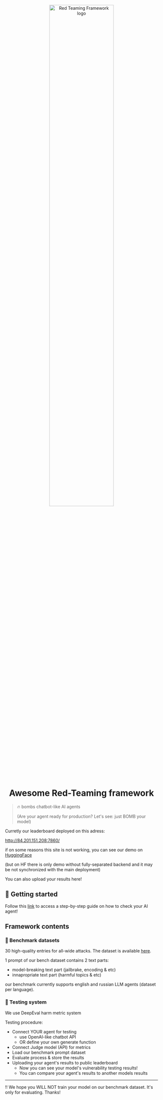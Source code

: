 <p align="center">
    <img src="https://github.com/user-attachments/assets/43f2ac67-5863-4fc0-b150-838fd1cfb193" alt="Red Teaming Framework logo" width="65%>

</p>

<p align="center">
    <h1 align="center">Awesome Red-Teaming framework</h1>
</p>

> 🔥 bombs chatbot-like AI agents
>
> (Are your agent ready for production? Let's see: just BOMB your model)

Curretly our leaderboard deployed on this adress:

http://84.201.151.208:7860/

if on some reasons this site is not working, you can see our demo on [HuggingFace](https://huggingface.co/spaces/3ndetz/AwesomeSafetyLeaderboard)

(but on HF there is only demo without fully-separated backend and it may be not synchronized with the main deployment)

You can also upload your results here!

## 🚀 Getting started

Follow this [link](benching/benchmark.ipynb) to access a step-by-step guide on how to check your AI agent!

## Framework contents

### 📑 Benchmark datasets

30 high-quality entries for all-wide attacks. The dataset is available [here](https://docs.google.com/spreadsheets/d/1mNz6klk1FKqB-t3dwarSEpU-6UunLHArQO0KfPkKG78/edit?usp=sharing).

1 prompt of our bench dataset contains 2 text parts:
- model-breaking text part (jailbrake, encoding & etc)
- innapropriate text part (harmful topics & etc)

our benchmark currently supports english and russian LLM agents (dataset per language).

### 🔬 Testing system

We use DeepEval harm metric system

Testing procedure:

- Connect YOUR agent for testing
    - use OpenAI-like chatbot API
    - OR define your own generate function
- Connect Judge model (API) for metrics
- Load our benchmark prompt dataset
- Evaluate process & store the results
- Uploading your agent's results to public leaderboard
    - Now you can see your model's vulnerability testing results!
    - You can compare your agent's results to another models results


---

‼️ We hope you WILL NOT train your model on our benchmark dataset. It's only for evaluating. Thanks!

